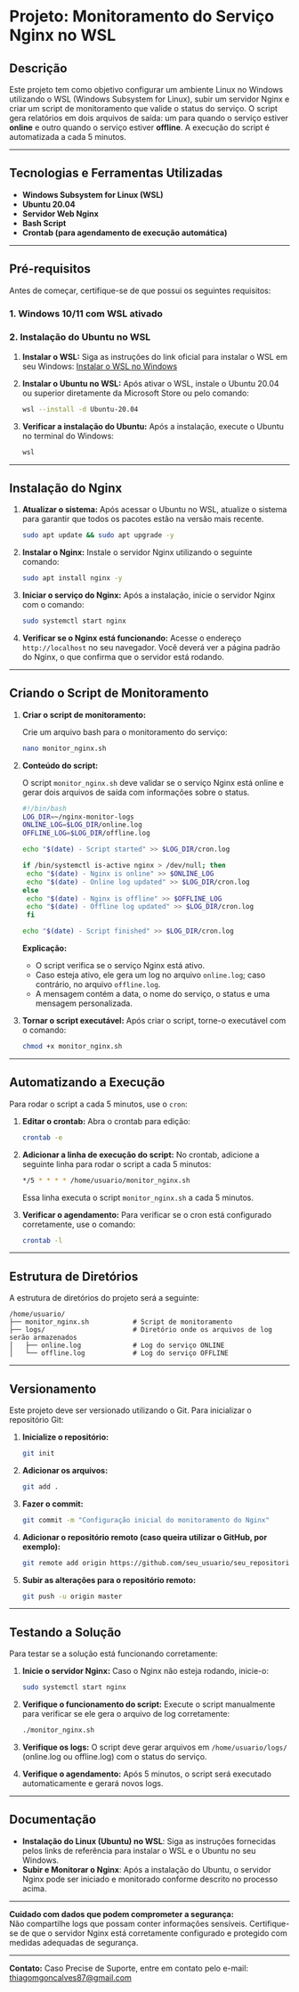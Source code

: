 
# Projeto: Monitoramento do Serviço Nginx no WSL

## Descrição
Este projeto tem como objetivo configurar um ambiente Linux no Windows utilizando o WSL (Windows Subsystem for Linux), subir um servidor Nginx e criar um script de monitoramento que valide o status do serviço. O script gera relatórios em dois arquivos de saída: um para quando o serviço estiver **online** e outro quando o serviço estiver **offline**. A execução do script é automatizada a cada 5 minutos.

---

## Tecnologias e Ferramentas Utilizadas
- **Windows Subsystem for Linux (WSL)**
- **Ubuntu 20.04**
- **Servidor Web Nginx**
- **Bash Script**
- **Crontab (para agendamento de execução automática)**

---

## Pré-requisitos

Antes de começar, certifique-se de que possui os seguintes requisitos:

### 1. Windows 10/11 com WSL ativado

### 2. Instalação do Ubuntu no WSL

1. **Instalar o WSL:**
   Siga as instruções do link oficial para instalar o WSL em seu Windows:
   [Instalar o WSL no Windows](https://learn.microsoft.com/pt-br/windows/wsl/install)

2. **Instalar o Ubuntu no WSL:**
   Após ativar o WSL, instale o Ubuntu 20.04 ou superior diretamente da Microsoft Store ou pelo comando:
   ```bash
   wsl --install -d Ubuntu-20.04
   ```

3. **Verificar a instalação do Ubuntu:**
   Após a instalação, execute o Ubuntu no terminal do Windows:
   ```bash
   wsl
   ```

---

## Instalação do Nginx

1. **Atualizar o sistema:**
   Após acessar o Ubuntu no WSL, atualize o sistema para garantir que todos os pacotes estão na versão mais recente.
   ```bash
   sudo apt update && sudo apt upgrade -y
   ```

2. **Instalar o Nginx:**
   Instale o servidor Nginx utilizando o seguinte comando:
   ```bash
   sudo apt install nginx -y
   ```

3. **Iniciar o serviço do Nginx:**
   Após a instalação, inicie o servidor Nginx com o comando:
   ```bash
   sudo systemctl start nginx
   ```

4. **Verificar se o Nginx está funcionando:**
   Acesse o endereço `http://localhost` no seu navegador. Você deverá ver a página padrão do Nginx, o que confirma que o servidor está rodando.

---

## Criando o Script de Monitoramento

1. **Criar o script de monitoramento:**

   Crie um arquivo bash para o monitoramento do serviço:
   ```bash
   nano monitor_nginx.sh
   ```

2. **Conteúdo do script:**

   O script `monitor_nginx.sh` deve validar se o serviço Nginx está online e gerar dois arquivos de saída com informações sobre o status.

   ```bash
   #!/bin/bash
   LOG_DIR=~/nginx-monitor-logs
   ONLINE_LOG=$LOG_DIR/online.log
   OFFLINE_LOG=$LOG_DIR/offline.log

   echo "$(date) - Script started" >> $LOG_DIR/cron.log

   if /bin/systemctl is-active nginx > /dev/null; then
    echo "$(date) - Nginx is online" >> $ONLINE_LOG
    echo "$(date) - Online log updated" >> $LOG_DIR/cron.log
   else
    echo "$(date) - Nginx is offline" >> $OFFLINE_LOG
    echo "$(date) - Offline log updated" >> $LOG_DIR/cron.log
    fi

   echo "$(date) - Script finished" >> $LOG_DIR/cron.log

   ```

   **Explicação:**
   - O script verifica se o serviço Nginx está ativo.
   - Caso esteja ativo, ele gera um log no arquivo `online.log`; caso contrário, no arquivo `offline.log`.
   - A mensagem contém a data, o nome do serviço, o status e uma mensagem personalizada.

3. **Tornar o script executável:**
   Após criar o script, torne-o executável com o comando:
   ```bash
   chmod +x monitor_nginx.sh
   ```

---

## Automatizando a Execução

Para rodar o script a cada 5 minutos, use o `cron`:

1. **Editar o crontab:**
   Abra o crontab para edição:
   ```bash
   crontab -e
   ```

2. **Adicionar a linha de execução do script:**
   No crontab, adicione a seguinte linha para rodar o script a cada 5 minutos:
   ```bash
   */5 * * * * /home/usuario/monitor_nginx.sh
   ```

   Essa linha executa o script `monitor_nginx.sh` a cada 5 minutos.

3. **Verificar o agendamento:**
   Para verificar se o cron está configurado corretamente, use o comando:
   ```bash
   crontab -l
   ```

---

## Estrutura de Diretórios

A estrutura de diretórios do projeto será a seguinte:

```
/home/usuario/
├── monitor_nginx.sh           # Script de monitoramento
├── logs/                      # Diretório onde os arquivos de log serão armazenados
│   ├── online.log             # Log do serviço ONLINE
│   └── offline.log            # Log do serviço OFFLINE
```

---

## Versionamento

Este projeto deve ser versionado utilizando o Git. Para inicializar o repositório Git:

1. **Inicialize o repositório:**
   ```bash
   git init
   ```

2. **Adicionar os arquivos:**
   ```bash
   git add .
   ```

3. **Fazer o commit:**
   ```bash
   git commit -m "Configuração inicial do monitoramento do Nginx"
   ```

4. **Adicionar o repositório remoto (caso queira utilizar o GitHub, por exemplo):**
   ```bash
   git remote add origin https://github.com/seu_usuario/seu_repositorio.git
   ```

5. **Subir as alterações para o repositório remoto:**
   ```bash
   git push -u origin master
   ```

---

## Testando a Solução

Para testar se a solução está funcionando corretamente:

1. **Inicie o servidor Nginx:**
   Caso o Nginx não esteja rodando, inicie-o:
   ```bash
   sudo systemctl start nginx
   ```

2. **Verifique o funcionamento do script:**
   Execute o script manualmente para verificar se ele gera o arquivo de log corretamente:
   ```bash
   ./monitor_nginx.sh
   ```

3. **Verifique os logs:**
   O script deve gerar arquivos em `/home/usuario/logs/` (online.log ou offline.log) com o status do serviço.

4. **Verifique o agendamento:**
   Após 5 minutos, o script será executado automaticamente e gerará novos logs.

---

## Documentação

- **Instalação do Linux (Ubuntu) no WSL**: Siga as instruções fornecidas pelos links de referência para instalar o WSL e o Ubuntu no seu Windows.
- **Subir e Monitorar o Nginx**: Após a instalação do Ubuntu, o servidor Nginx pode ser iniciado e monitorado conforme descrito no processo acima.

---

**Cuidado com dados que podem comprometer a segurança:**  
Não compartilhe logs que possam conter informações sensíveis. Certifique-se de que o servidor Nginx está corretamente configurado e protegido com medidas adequadas de segurança.

---

**Contato:**
Caso Precise de Suporte, entre em contato pelo e-mail: thiagomgoncalves87@gmail.com
